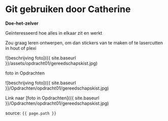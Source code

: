 # Git gebruiken door Catherine

**Doe-het-zelver**

Geïnteresseerd hoe alles in elkaar zit en werkt

Zou graag leren ontwerpen, om dan stickers van te maken of te lasercutten in hout of plexi

![beschrijving foto]({{ site.baseurl }}/assets/opdracht01/gereedschapskist.jpg)

foto in Opdrachten

![beschrijving foto]({{ site.baseurl }}/Opdrachten/opdracht01/gereedschapskist.jpg)

Link naar [foto in Opdrachten]({{ site.baseurl }}/Opdrachten/opdracht01/gereedschapskist.jpg)

source: `{{ page.path }}`
